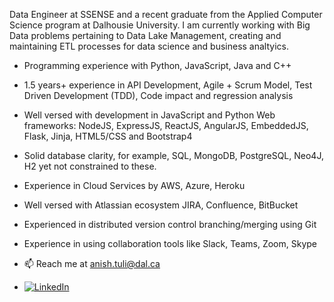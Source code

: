 Data Engineer at SSENSE and a recent graduate from the Applied Computer Science program at Dalhousie University. I am currently working with Big Data problems pertaining to Data Lake Management, creating and maintaining ETL processes for data science and business analtyics.

- Programming experience with Python, JavaScript, Java and C++
- 1.5 years+ experience in API Development, Agile + Scrum Model, Test Driven Development (TDD), Code impact and regression analysis
- Well versed with development in JavaScript and Python Web frameworks: NodeJS, ExpressJS, ReactJS, AngularJS, EmbeddedJS, Flask, Jinja, HTML5/CSS and Bootstrap4
- Solid database clarity, for example, SQL, MongoDB, PostgreSQL, Neo4J, H2 yet not constrained to these.
- Experience in Cloud Services by AWS, Azure, Heroku
- Well versed with Atlassian ecosystem JIRA, Confluence, BitBucket
- Experienced in distributed version control branching/merging using Git
- Experience in using collaboration tools like Slack, Teams, Zoom, Skype

- 📫 Reach me at anish.tuli@dal.ca
- [![LinkedIn](https://img.shields.io/badge/linkedin-%230077B5.svg?&style=for-the-badge&logo=linkedin&logoColor=white)](http://linkedin.com/in/tulianish)

<!--
**tulianish/tulianish** is a ✨ _special_ ✨ repository because its `README.md` (this file) appears on your GitHub profile.

Here are some ideas to get you started:

- 🔭 I’m currently working on ...
- 🌱 I’m currently learning ...
- 👯 I’m looking to collaborate on ...
- 🤔 I’m looking for help with ...
- 💬 Ask me about ...
- 📫 How to reach me: ...
- 😄 Pronouns: ...
- ⚡ Fun fact: ...
-->
